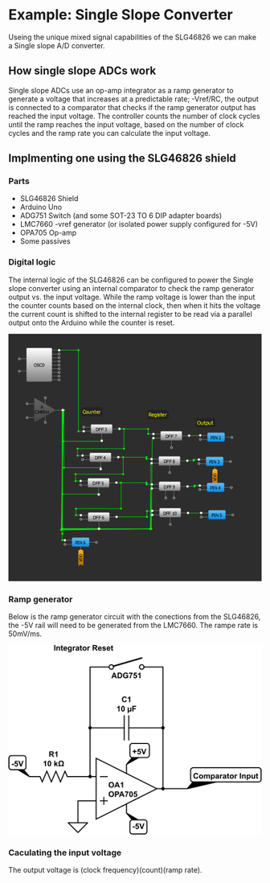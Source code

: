 # Example: Single Slope Converter

Useing the unique mixed signal capabilities of the SLG46826 we can make a Single slope A/D converter.

## How single slope ADCs work
Single slope ADCs use an op-amp integrator as a ramp generator to generate a voltage that increases at a predictable rate; -Vref/RC, the output is connected to a comparator that checks if the ramp generator output has reached the input voltage. The controller counts the number of clock cycles until the ramp reaches the input voltage, based on the number of clock cycles and the ramp rate you can calculate the input voltage.

## Implmenting one using the SLG46826 shield

### Parts

* SLG46826 Shield
* Arduino Uno
* ADG751 Switch (and some SOT-23 TO 6 DIP adapter boards)
* LMC7660 -vref generator (or isolated power supply configured for -5V)
* OPA705 Op-amp
* Some passives

### Digital logic

The internal logic of the SLG46826 can be configured to power the Single slope converter using an internal comparator to check the ramp generator output vs. the input voltage. While the ramp voltage is lower than the input the counter counts based on the internal clock, then when it hits the voltage the current count is shifted to the internal register to be read via a parallel output onto the Arduino while the counter is reset.

![Single Slope Logic](img/SingleSlopeLogic.PNG)

### Ramp generator

Below is the ramp generator circuit with the conections from the SLG46826, the -5V rail will need to be generated from the LMC7660. The rampe rate is 50mV/ms.

![External Ramp](img/external-ramp.png)

### Caculating the input voltage

The output voltage is (clock frequency)(count)(ramp rate).
